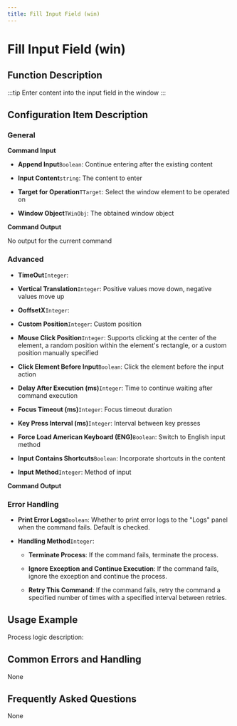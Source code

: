 ```yaml
---
title: Fill Input Field (win)
---
```


# Fill Input Field (win)

## Function Description

:::tip 
Enter content into the input field in the window
:::

## Configuration Item Description

### General

**Command Input**

- **Append Input**`Boolean`: Continue entering after the existing content

- **Input Content**`string`: The content to enter

- **Target for Operation**`TTarget`: Select the window element to be operated on

- **Window Object**`TWinObj`: The obtained window object


**Command Output**

No output for the current command

### Advanced

- **TimeOut**`Integer`: 

- **Vertical Translation**`Integer`: Positive values move down, negative values move up

- **OoffsetX**`Integer`: 

- **Custom Position**`Integer`: Custom position

- **Mouse Click Position**`Integer`: Supports clicking at the center of the element, a random position within the element's rectangle, or a custom position manually specified

- **Click Element Before Input**`Boolean`: Click the element before the input action

- **Delay After Execution (ms)**`Integer`: Time to continue waiting after command execution

- **Focus Timeout (ms)**`Integer`: Focus timeout duration

- **Key Press Interval (ms)**`Integer`: Interval between key presses

- **Force Load American Keyboard (ENG)**`Boolean`: Switch to English input method

- **Input Contains Shortcuts**`Boolean`: Incorporate shortcuts in the content

- **Input Method**`Integer`: Method of input


**Command Output**

### Error Handling

- **Print Error Logs**`Boolean`: Whether to print error logs to the "Logs" panel when the command fails. Default is checked. 

- **Handling Method**`Integer`:

    - **Terminate Process**: If the command fails, terminate the process.

    - **Ignore Exception and Continue Execution**: If the command fails, ignore the exception and continue the process.

    - **Retry This Command**: If the command fails, retry the command a specified number of times with a specified interval between retries.

## Usage Example

Process logic description:

## Common Errors and Handling

None

## Frequently Asked Questions

None

